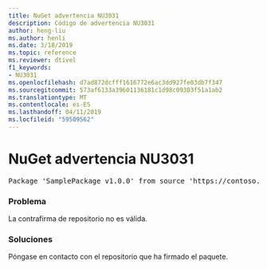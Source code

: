 ```yaml
---
title: NuGet advertencia NU3031
description: Código de advertencia NU3031
author: heng-liu
ms.author: henli
ms.date: 3/18/2019
ms.topic: reference
ms.reviewer: dtivel
f1_keywords:
- NU3031
ms.openlocfilehash: d7ad872dcfff1616772e6ac3dd927fe03db7f347
ms.sourcegitcommit: 573af6133a39601136181c1d98c09303f51a1ab2
ms.translationtype: MT
ms.contentlocale: es-ES
ms.lasthandoff: 04/11/2019
ms.locfileid: "59509562"
---
```

# <a name="nuget-warning-nu3031"></a>NuGet advertencia NU3031

<pre>Package 'SamplePackage v1.0.0' from source 'https://contoso.com/index.json': The repository countersignature is invalid.</pre>

### <a name="issue"></a>Problema

La contrafirma de repositorio no es válida.


### <a name="solution"></a>Soluciones

Póngase en contacto con el repositorio que ha firmado el paquete. 